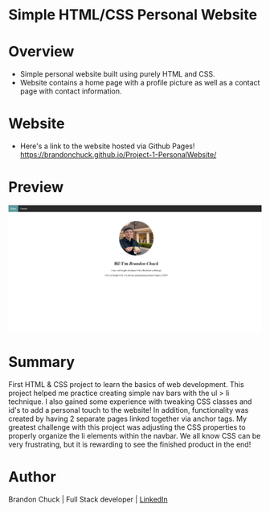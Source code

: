 # Simple HTML/CSS Personal Website

# Overview
- Simple personal website built using purely HTML and CSS.
- Website contains a home page with a profile picture as well as a contact page with contact information.

# Website
- Here's a link to the website hosted via Github Pages! https://brandonchuck.github.io/Project-1-PersonalWebsite/

# Preview

![Website Preview](site-preview.png)

# Summary
First HTML & CSS project to learn the basics of web development. This project helped me practice creating simple nav bars with the ul > li technique. I also gained some experience with tweaking CSS classes and id's to add a personal touch to the website! In addition, functionality was created by having 2 separate pages linked together via <a> anchor tags. My greatest challenge with this project was adjusting the CSS properties to properly organize the li elements within the navbar. We all know CSS can be very frustrating, but it is rewarding to see the finished product in the end!  

# Author
Brandon Chuck | Full Stack developer | [LinkedIn](https://www.linkedin.com/in/brandonchuck/)
